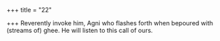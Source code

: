 +++
title = "22"

+++
Reverently invoke him, Agni who flashes forth when bepoured with  (streams of) ghee.
He will listen to this call of ours.